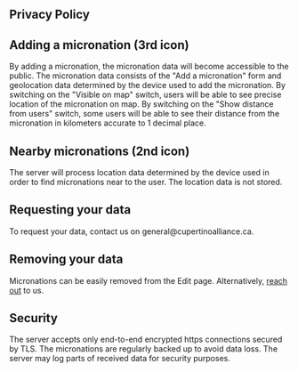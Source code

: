 <section>
    <h1>Privacy Policy</h1>
    <h2> Adding a micronation (3rd icon)</h2>
    <p>
        By adding a micronation, the micronation data will become accessible to the public.
        The micronation data consists of the "Add a micronation" form and geolocation data determined by the device used to add the micronation.
        By switching on the "Visible on map" switch, users will be able to see precise location of the micronation on map.
        By switching on the "Show distance from users" switch, some users will be able to see their distance from the micronation in kilometers accurate to 1 decimal place.
    </p>
    <h2> Nearby micronations (2nd icon)</h2>
    <p>
        The server will process location data determined by the device used in order to find micronations near to the user. The location data is not stored.
    </p>
    <h2> Requesting your data </h2>
    <p>
        To request your data, contact us on general@cupertinoalliance.ca.
    </p>
    <h2> Removing your data </h2>
    <p>
        Micronations can be easily removed from the Edit page.
        Alternatively, <a href="/about.html">reach out</a> to us.
    </p>
    <h2> Security </h2>
    <p>
        The server accepts only end-to-end encrypted https connections secured by TLS.
        The micronations are regularly backed up to avoid data loss.
        The server may log parts of received data for security purposes.
    </p>
</section>